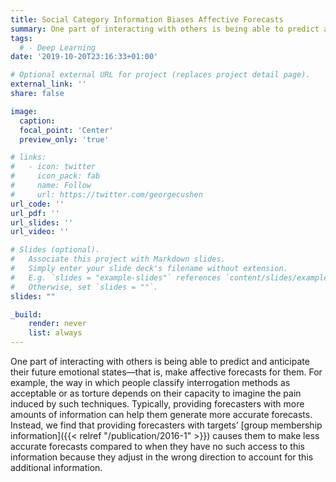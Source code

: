 ```yaml
---
title: Social Category Information Biases Affective Forecasts
summary: One part of interacting with others is being able to predict and anticipate their future emotional states—that is, make affective forecasts for them. Typically, providing forecasters with more information can help them generate more accurate forecasts. Instead, we find that providing forecasters with targets’ group membership information causes them to make less accurate forecasts compared to when they have no such access to this information.
tags:
  # - Deep Learning
date: '2019-10-20T23:16:33+01:00'

# Optional external URL for project (replaces project detail page).
external_link: ''
share: false

image:
  caption: 
  focal_point: 'Center'
  preview_only: 'true'

# links:
#   - icon: twitter
#     icon_pack: fab
#     name: Follow
#     url: https://twitter.com/georgecushen
url_code: ''
url_pdf: ''
url_slides: ''
url_video: ''

# Slides (optional).
#   Associate this project with Markdown slides.
#   Simply enter your slide deck's filename without extension.
#   E.g. `slides = "example-slides"` references `content/slides/example-slides.md`.
#   Otherwise, set `slides = ""`.
slides: ""

_build:
    render: never
    list: always
---
```


One part of interacting with others is being able to predict and anticipate their future emotional states—that is, make affective forecasts for them. For example, the way in which people classify interrogation methods as acceptable or as torture depends on their capacity to imagine the pain induced by such techniques. Typically, providing forecasters with more amounts of information can help them generate more accurate forecasts. Instead, we find that providing forecasters with targets’ [group membership information]({{< relref "/publication/2016-1" >}}) causes them to make less accurate forecasts compared to when they have no such access to this information because they adjust in the wrong direction to account for this additional information.